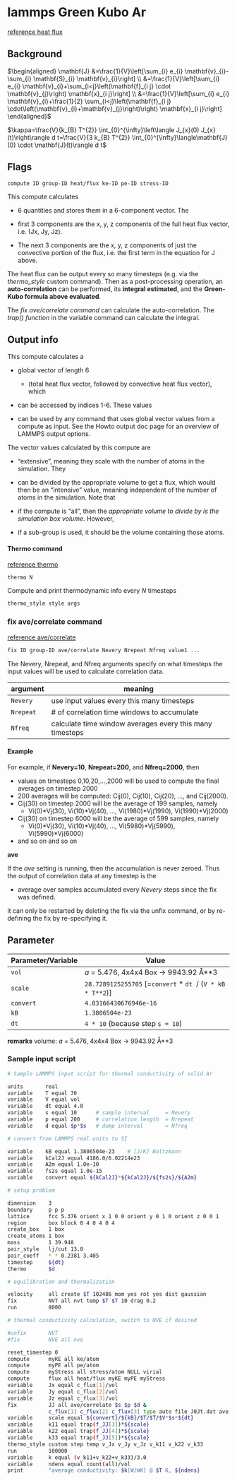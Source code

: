 lammps Green Kubo Ar
===

[reference heat flux](https://lammps.sandia.gov/doc/compute_heat_flux.html)

## Background

$\begin{aligned} \mathbf{J} &=\frac{1}{V}\left[\sum_{i} e_{i} \mathbf{v}_{i}-\sum_{i} \mathbf{S}_{i} \mathbf{v}_{i}\right] \\ &=\frac{1}{V}\left[\sum_{i} e_{i} \mathbf{v}_{i}+\sum_{i<j}\left(\mathbf{f}_{i j} \cdot \mathbf{v}_{j}\right) \mathbf{x}_{i j}\right] \\ &=\frac{1}{V}\left[\sum_{i} e_{i} \mathbf{v}_{i}+\frac{1}{2} \sum_{i<j}\left(\mathbf{f}_{i j} \cdot\left(\mathbf{v}_{i}+\mathbf{v}_{j}\right)\right) \mathbf{x}_{i j}\right] \end{aligned}$

$\kappa=\frac{V}{k_{B} T^{2}} \int_{0}^{\infty}\left\langle J_{x}(0) J_{x}(t)\right\rangle d t=\frac{V}{3 k_{B} T^{2}} \int_{0}^{\infty}\langle\mathbf{J}(0) \cdot \mathbf{J}(t)\rangle d t$

## Flags

`compute ID group-ID heat/flux ke-ID pe-ID stress-ID`

This compute calculates

- 6 quantities and stores them in a 6-component vector. The

- first 3 components are the x, y, z components of the full heat flux vector, i.e. (Jx, Jy, Jz).

- The next 3 components are the x, y, z components of just the convective portion of the flux, i.e. the first term in the equation for J above.

The heat flux can be output every so many timesteps (e.g. via the *thermo_style* custom command). Then as a post-processing operation, an **auto-correlation** can be performed, its **integral estimated**, and the **Green-Kubo formula above evaluated**.

The _fix ave/correlate command_ can calculate the auto-correlation. The *trap() function* in the variable command can calculate the integral.

## Output info

This compute calculates a

- global vector of length 6

  - (total heat flux vector, followed by convective heat flux vector), which

- can be accessed by indices 1-6. These values

- can be used by any command that uses global vector values from a compute as input. See the Howto output doc page for an overview of LAMMPS output options.

The vector values calculated by this compute are

- “extensive”, meaning they scale with the number of atoms in the simulation. They

- can be divided by the appropriate volume to get a flux, which would then be an “intensive” value, meaning independent of the number of atoms in the simulation. Note that

- if the compute is “all”, then the *appropriate volume to divide by is the simulation box volume*. However,

- if a sub-group is used, it should be the volume containing those atoms.

#### Thermo command

[reference thermo](https://lammps.sandia.gov/doc/thermo.html)

```bash
thermo N
```

Compute and print thermodynamic info every _N_ timesteps

```bash
thermo_style style args
```

### fix ave/correlate command

[reference ave/correlate](https://lammps.sandia.gov/doc/fix_ave_correlate.html)

```bash
fix ID group-ID ave/correlate Nevery Nrepeat Nfreq value1 ...
```

The Nevery, Nrepeat, and Nfreq arguments specify on what timesteps the input values will be used to calculate correlation data.

| argument  | meaning                                                  |
| --------- | -------------------------------------------------------- |
| `Nevery`  | use input values every this many timesteps               |
| `Nrepeat` | # of correlation time windows to accumulate              |
| `Nfreq`   | calculate time window averages every this many timesteps |

#### Example

For example, if **Nevery=10**, **Nrepeat=200**, and **Nfreq=2000**, then

- values on timesteps 0,10,20,…,2000 will be used to compute the final averages on timestep 2000
- 200 averages will be computed: Cij(0), Cij(10), Cij(20), ..., and Cij(2000).
- Cij(30) on timestep 2000 will be the average of 199 samples, namely
  - Vi(0)*Vj(30), Vi(10)*Vj(40), …, Vi(1980)*Vj(1990), Vi(1990)*Vj(2000)
- Cij(30) on timestep 6000 will be the average of 599 samples, namely
  - Vi(0)*Vj(30), Vi(10)*Vj(40), …, Vi(5980)*Vj(5990), Vi(5990)*Vj(6000)
- and so on and so on

**ave**

If the *ave* setting is running, then the accumulation is never zeroed. Thus the output of correlation data at any timestep is the

- average over samples accumulated every *Nevery* steps since the fix was defined.

it can only be restarted by deleting the fix via the unfix command, or by re-defining the fix by re-specifying it.

## Parameter

| Parameter/Variable | Value                                                       |
| ------------------ | ----------------------------------------------------------- |
| `vol`              | _a_ = 5.476, 4x4x4 Box -> 9943.92 Å**3                      |
| `scale`            | `28.7289125255705` [=`convert` * `dt`  / (`V * kB * T**2`)] |
| `convert`          | `4.83166430676946e-16`                                      |
| `kB`               | `1.3806504e-23`                                             |
| `dt`               | `4 * 10` (because step `s = 10`)                            |

**remarks**
volume: _a_ = 5.476, 4x4x4 Box -> 9943.92 Å**3

### Sample input script

```bash
# Sample LAMMPS input script for thermal conductivity of solid Ar

units       real
variable    T equal 70
variable    V equal vol
variable    dt equal 4.0
variable    s equal 10      # sample interval     = Nevery
variable    p equal 200     # correlation length  = Nrepeat
variable    d equal $p*$s   # dump interval       = Nfreq

# convert from LAMMPS real units to SI

variable    kB equal 1.3806504e-23    # [J/K] Boltzmann
variable    kCal2J equal 4186.0/6.02214e23
variable    A2m equal 1.0e-10
variable    fs2s equal 1.0e-15
variable    convert equal ${kCal2J}*${kCal2J}/${fs2s}/${A2m}

# setup problem

dimension    3
boundary     p p p
lattice      fcc 5.376 orient x 1 0 0 orient y 0 1 0 orient z 0 0 1
region       box block 0 4 0 4 0 4
create_box   1 box
create_atoms 1 box
mass         1 39.948
pair_style   lj/cut 13.0
pair_coeff   * * 0.2381 3.405
timestep     ${dt}
thermo       $d

# equilibration and thermalization

velocity     all create $T 102486 mom yes rot yes dist gaussian
fix          NVT all nvt temp $T $T 10 drag 0.2
run          8000

# thermal conductivity calculation, switch to NVE if desired

#unfix       NVT
#fix         NVE all nve

reset_timestep 0
compute      myKE all ke/atom
compute      myPE all pe/atom
compute      myStress all stress/atom NULL virial
compute      flux all heat/flux myKE myPE myStress
variable     Jx equal c_flux[1]/vol
variable     Jy equal c_flux[2]/vol
variable     Jz equal c_flux[3]/vol
fix          JJ all ave/correlate $s $p $d &
             c_flux[1] c_flux[2] c_flux[3] type auto file J0Jt.dat ave running
variable     scale equal ${convert}/${kB}/$T/$T/$V*$s*${dt}
variable     k11 equal trap(f_JJ[3])*${scale}
variable     k22 equal trap(f_JJ[4])*${scale}
variable     k33 equal trap(f_JJ[5])*${scale}
thermo_style custom step temp v_Jx v_Jy v_Jz v_k11 v_k22 v_k33
run          100000
variable     k equal (v_k11+v_k22+v_k33)/3.0
variable     ndens equal count(all)/vol
print        "average conductivity: $k[W/mK] @ $T K, ${ndens}
```
